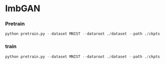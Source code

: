 # ImbGAN


### Pretrain
```python
python pretrain.py --dataset MNIST --dataroot ./dataset --path ./ckpts
```

### train
```python
python pretrain.py --dataset MNIST --dataroot ./dataset --path ./ckpts
```
